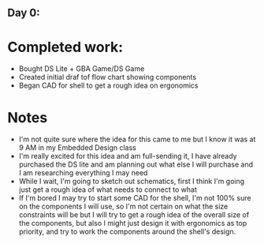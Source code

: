 ## Day 0: 
# Completed work:
  - Bought DS Lite + GBA Game/DS Game
  - Created initial draf tof flow chart showing components
  - Began CAD for shell to get a rough idea on ergonomics
# Notes
  - I'm not quite sure where the idea for this came to me but I know it was at 9 AM in my Embedded Design class
  - I'm really excited for this idea and am full-sending it, I have already purchased the DS lite and am planning out what else I will purchase and I am researching everything I may need
  - While I wait, I'm going to sketch out schematics, first I think I'm going just get a rough idea of what needs to connect to what
  - If I'm bored I may try to start some CAD for the shell, I'm not 100% sure on the components I will use, so I'm not certain on what the size constraints will be but I will try to get a rough idea of the overall size of the components, but also I might just design it with ergonomics as top priority, and try to work the components around the shell's design.
